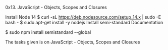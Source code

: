 0x13. JavaScript - Objects, Scopes and Closures

Install Node 14
$ curl -sL https://deb.nodesource.com/setup_14.x | sudo -E bash -
$ sudo apt-get install -y nodejs
Install semi-standard
Documentation

$ sudo npm install semistandard --global

The tasks given is on JavaScript - Objects, Scopes and Closures
